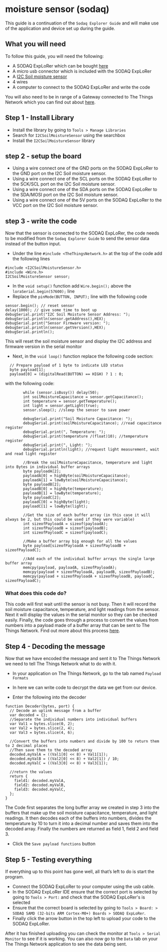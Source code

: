 # moisture sensor (sodaq)
This guide is a continuation of the `Sodaq Explorer Guide` and will make use of the application and device set up during the guide.
## What you will need
To follow this guide, you will need the following:
- A SODAQ ExpLoRer which can be bought [here](https://shop.sodaq.com/explorerrn2903a-us.html)
- A micro usb connector which is included with the SODAQ ExpLoRer
- A [I2C Soil moisture sensor](https://www.tindie.com/products/miceuz/i2c-soil-moisture-sensor/)
- 4 wires
- A computer to connect to the SODAQ ExpLoRer and write the code

You will also need to be in range of a Gateway connected to The Things Network which you can find out about [here](https://www.thethingsnetwork.org/community).

## Step 1 - Install Library
- Install the library by going to `Tools > Manage Libraries`
- Search for `I2CSoilMoistureSensor` using the searchbox
- Install the `I2CSoilMoistureSensor` library

## step 2 - setup the board
- Using a wire connect one of the GND ports on the SODAQ ExpLoRer to the GND port on the I2C Soil moisture sensor.
- Using a wire connect one of the SCL ports on the SODAQ ExpLoRer to the SCK/SCL port on the I2C Soil moisture sensor.
- Using a wire connect one of the SDA ports on the SODAQ ExpLoRer to the SDA/MOSI port on the I2C Soil moisture sensor.
- Using a wire connect one of the 5V ports on the SODAQ ExpLoRer to the VCC port on the I2C Soil moisture sensor.

## step 3 - write the code
Now that the sensor is connected to the SODAQ ExpLoRer, the code needs to be modified from the `Sodaq Explorer Guide` to send the sensor data instead of the button input.

- Under the line `#include <TheThingsNetwork.h>` at the top of the code add the following lines
```
#include <I2CSoilMoistureSensor.h>
#include <Wire.h>
I2CSoilMoistureSensor sensor;
```
- In the `void setup()` function add `Wire.begin();` above the `loraSerial.begin(57600);` line
- Replace the `pinMode(BUTTON, INPUT);` line with the following code
```
sensor.begin(); // reset sensor
delay(1000); // give some time to boot up
debugSerial.print("I2C Soil Moisture Sensor Address: ");
debugSerial.println(sensor.getAddress(),HEX);
debugSerial.print("Sensor Firmware version: ");
debugSerial.println(sensor.getVersion(),HEX);
debugSerial.println();
```
This will reset the soil moisture sensor and display the I2C address and firmware version in the serial monitor

- Next, in the `void loop()` function replace the following code section:
```
  // Prepare payload of 1 byte to indicate LED status
  byte payload[1];
  payload[0] = (digitalRead(BUTTON) == HIGH) ? 1 : 0;
```
with the following code:

```
        while (sensor.isBusy()) delay(50);
        int soilMoistureCapacitance = sensor.getCapacitance();
        int temperature = sensor.getTemperature();
        int light = sensor.getLight(true);
        sensor.sleep(); //sleep the sensor to save power
        
        debugSerial.print("Soil Moisture Capacitance: ");
        debugSerial.print(soilMoistureCapacitance); //read capacitance register
        debugSerial.print(", Temperature: ");
        debugSerial.print(temperature /(float)10); //temperature register
        debugSerial.print(", Light: ");
        debugSerial.println(light); //request light measurement, wait and read light register
  
        //Break the soilMoistureCapacitance, temperature and light into Bytes in individual buffer arrays
        byte payloadA[2];
        payloadA[0] = highByte(soilMoistureCapacitance);
        payloadA[1] = lowByte(soilMoistureCapacitance);
        byte payloadB[2]; 
        payloadB[0] = highByte(temperature);
        payloadB[1] = lowByte(temperature);
        byte payloadC[2]; 
        payloadC[0] = highByte(light);
        payloadC[1] = lowByte(light);

        //Get the size of each buffer array (in this case it will always be 2, but this could be used if they were variable)
        int sizeofPayloadA = sizeof(payloadA);
        int sizeofPayloadB = sizeof(payloadB);
        int sizeofPayloadC = sizeof(payloadC);

        //Make a buffer array big enough for all the values
        byte payload[sizeofPayloadA + sizeofPayloadB + sizeofPayloadC];
        
        //Add each of the individual buffer arrays the single large buffer array
        memcpy(payload, payloadA, sizeofPayloadA);
        memcpy(payload + sizeofPayloadA, payloadB, sizeofPayloadB);
        memcpy(payload + sizeofPayloadA + sizeofPayloadB, payloadC, sizeofPayloadC);
```
### What does this code do?
This code will first wait until the sensor is not busy. Then it will record the soil moisture capacitance, temperature, and light readings from the sensor.
Next it will display the values in the serial monitor so they can be checked easily.
Finally, the code goes through a process to convert the values from numbers into a payload made of a buffer array that can be sent to The Things Network. Find out more about this process [here](https://www.thethingsnetwork.org/docs/devices/bytes.html).

## Step 4 - Decoding the message
Now that we have encoded the message and sent it to The Things Network we need to tell The Things Network what to do with it.

- In your application on The Things Network, go to the tab named `Payload Formats`

- In here we can write code to decrypt the data we get from our device.
- Enter the following into the decoder
```
function Decoder(bytes, port) {
  // Decode an uplink message from a buffer
  var decoded = {};
  //Separate the individual numbers into individual buffers
  var Val1 = bytes.slice(0, 2);
  var Val2 = bytes.slice(2, 4);
  var Val3 = bytes.slice(4, 6);
  
  //Convert the buffers into numbers and divide by 100 to return them to 2 decimal places
  //Then save them to the decoded array
  decoded.myValA = ((Val1[0] << 8) + Val1[1]);
  decoded.myValB = ((Val2[0] << 8) + Val2[1]) / 10;
  decoded.myValC = ((Val3[0] << 8) + Val3[1]);

  //return the values
  return {
    field1: decoded.myValA,
    field2: decoded.myValB,
    field3: decoded.myValC,
  };
}
```
The Code first separates the long buffer array we created in step 3 into the buffers that make up the soil moisture capacitance, temperature, and light readings.
It then decodes each of the buffers into numbers, divides the temperature by 10 to turn it into a decimal number and saves them into the decoded array.
Finally the numbers are returned as field 1, field 2 and field 3.

- Click the `Save payload functions` button

## Step 5 - Testing everything
If everything up to this point has gone well, all that’s left to do is start the program.
- Connect the SODAQ ExpLoRer to your computer using the usb cable.
- In the SODAQ ExpLoRer IDE ensure that the correct port is selected by going to `Tools > Port:` and check that the SODAQ ExpLoRer's is selected
- Ensure that the correct board is selected by going to `Tools > Board: > SODAQ SAMD (32-bits ARM Cortex-M0+) Boards > SODAQ ExpLoRer`.
- Finally click the arrow button in the top left to upload your code to the SODAQ ExpLoRer.

After it has finished uploading you can check the monitor at `Tools > Serial Monitor` to see if it is working.
You can also now go to the `Data` tab on your The Things Network application to see the data being sent.